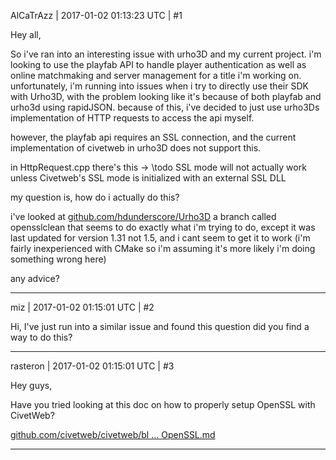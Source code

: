 AlCaTrAzz | 2017-01-02 01:13:23 UTC | #1

Hey all,

So i've ran into an interesting issue with urho3D and my current project. i'm looking to use the playfab API to handle player authentication as well as online matchmaking and server management for a title i'm working on. unfortunately, i'm running into issues when i try to directly use their SDK with Urho3D, with the problem looking like it's because of both playfab and urho3d using rapidJSON. because of this, i've decided to just use urho3Ds implementation of HTTP requests to access the api myself. 

however, the playfab api requires an SSL connection, and the current implementation of civetweb in urho3D does not support this. 

in HttpRequest.cpp there's this ->  \todo SSL mode will not actually work unless Civetweb's SSL mode is initialized with an external SSL DLL

my question is, how do i actually do this?

i've looked at [github.com/hdunderscore/Urho3D](https://github.com/hdunderscore/Urho3D) a branch called opensslclean that seems to do exactly what i'm trying to do, except it was last updated for version 1.31 not 1.5, and i cant seem to get it to work (i'm fairly inexperienced with CMake so i'm assuming it's more likely i'm doing something wrong here)

any advice?

-------------------------

miz | 2017-01-02 01:15:01 UTC | #2

Hi, I've just run into a similar issue and found this question did you find a way to do this?

-------------------------

rasteron | 2017-01-02 01:15:01 UTC | #3

Hey guys,

Have you tried looking at this doc on how to properly setup OpenSSL with CivetWeb?

[github.com/civetweb/civetweb/bl ... OpenSSL.md](https://github.com/civetweb/civetweb/blob/master/docs/OpenSSL.md)

-------------------------

